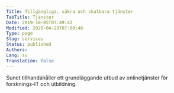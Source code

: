 ```yaml
---
Title: Tillgängliga, säkra och skalbara tjänster
TabTitle: Tjänster
Date: 2019-10-05T07:49:42
Modified: 2020-04-28T07:09:46
Type: page
Slug: services
Status: published
Authors: 
Lang: sv
Translation: false
---
```


Sunet tillhandahåller ett grundläggande utbud av onlinetjänster för forsknings-IT och utbildning.
